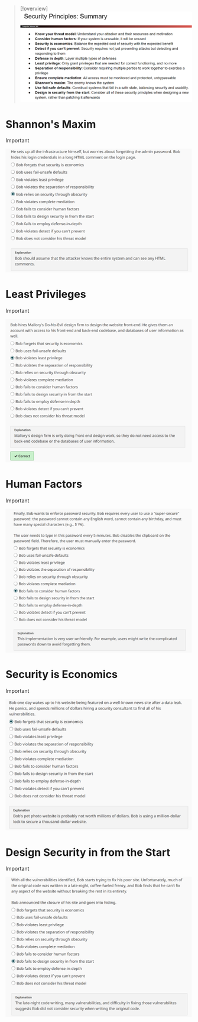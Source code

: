 > [!overview]
> ![](Security_Principles.assets/image-20240305115212610.png)



# Shannon's Maxim
> [!important]
> ![](Security_Principles.assets/image-20240305115422218.png)




# Least Privileges
> [!important]
> ![](Security_Principles.assets/image-20240305115407136.png)



# Human Factors
> [!important]
> ![](Security_Principles.assets/image-20240305115551959.png)



# Security is Economics
> [!important]
> ![](Security_Principles.assets/image-20240305115757753.png)



# Design Security in from the Start
> [!important]
> ![](Security_Principles.assets/image-20240305115844213.png)

